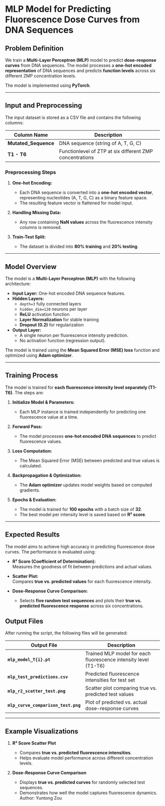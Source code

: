 
# **MLP Model for Predicting Fluorescence Dose Curves from DNA Sequences**

## **Problem Definition**
We train a **Multi-Layer Perceptron (MLP)** model to predict **dose-response curves** from DNA sequences. The model processes a **one-hot encoded representation** of DNA sequences and predicts **function levels** across six different ZMP concentration levels.

The model is implemented using **PyTorch**.

---

## **Input and Preprocessing**
The input dataset is stored as a CSV file and contains the following columns:

| Column Name         | Description |
|--------------------|-------------|
| **Mutated_Sequence** | DNA sequence (string of A, T, G, C) |
| **T1 - T6** | Functionlevel of ZTP at six different ZMP concentrations |

### **Preprocessing Steps**
1. **One-hot Encoding:**  
   - Each DNA sequence is converted into a **one-hot encoded vector**, representing nucleotides (A, T, G, C) as a binary feature space.
   - The resulting feature vector is flattened for model input.

2. **Handling Missing Data:**  
   - Any row containing **NaN values** across the fluorescence intensity columns is removed.

3. **Train-Test Split:**  
   - The dataset is divided into **80% training** and **20% testing**.

---

## **Model Overview**
The model is a **Multi-Layer Perceptron (MLP)** with the following architecture:

- **Input Layer:** One-hot encoded DNA sequence features.  
- **Hidden Layers:**  
  - `depth=3` fully connected layers  
  - `hidden_dim=128` neurons per layer  
  - **ReLU** activation function  
  - **Layer Normalization** for stable training  
  - **Dropout (0.2)** for regularization  
- **Output Layer:**  
  - A single neuron per fluorescence intensity prediction.  
  - No activation function (regression output).

The model is trained using the **Mean Squared Error (MSE) loss** function and optimized using **Adam optimizer**.

---

## **Training Process**
The model is trained for **each fluorescence intensity level separately (T1-T6)**. The steps are:

1. **Initialize Model & Parameters:**  
   - Each MLP instance is trained independently for predicting one fluorescence value at a time.

2. **Forward Pass:**  
   - The model processes **one-hot encoded DNA sequences** to predict fluorescence values.

3. **Loss Computation:**  
   - The Mean Squared Error (MSE) between predicted and true values is calculated.

4. **Backpropagation & Optimization:**  
   - The **Adam optimizer** updates model weights based on computed gradients.

5. **Epochs & Evaluation:**  
   - The model is trained for **100 epochs** with a batch size of **32**.
   - The best model per intensity level is saved based on **R² score**.

---

## **Expected Results**
The model aims to achieve high accuracy in predicting fluorescence dose curves. The performance is evaluated using:

- **R² Score (Coefficient of Determination):**  
  Measures the goodness of fit between predictions and actual values.

- **Scatter Plot:**  
  Compares **true vs. predicted values** for each fluorescence intensity.

- **Dose-Response Curve Comparison:**  
  - Selects **five random test sequences** and plots their **true vs. predicted fluorescence response** across six concentrations.

## **Output Files**
After running the script, the following files will be generated:

| Output File | Description |
|------------|-------------|
| **`mlp_model_T{i}.pt`** | Trained MLP model for each fluorescence intensity level (T1-T6) |
| **`mlp_test_predictions.csv`** | Predicted fluorescence intensities for test set |
| **`mlp_r2_scatter_test.png`** | Scatter plot comparing true vs. predicted test values |
| **`mlp_curve_comparison_test.png`** | Plot of predicted vs. actual dose-response curves |

---

## **Example Visualizations**
1. **R² Score Scatter Plot**  
   - Compares **true vs. predicted fluorescence intensities**.  
   - Helps evaluate model performance across different concentration levels.  

2. **Dose-Response Curve Comparison**  
   - Displays **true vs. predicted curves** for randomly selected test sequences.  
   - Demonstrates how well the model captures fluorescence dynamics.
   Author: Yuntong Zou
